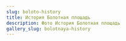 ```yaml
---
slug: boloto-history
title: История Болотная площадь
description: Фото История Болотная площадь
gallery_slug: bolotnaya-history
---
```


